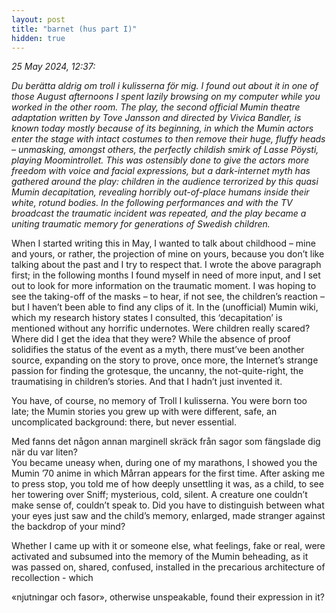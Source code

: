 ```yaml
---
layout: post
title: "barnet (hus part I)"
hidden: true
---
```

<style>
.tooltip {
  position: relative;
  display: inline-block;
  border-bottom: 1px dotted black
  opacity: 1;
}

.tooltip .tooltiptext {
  visibility: hidden;
  width: 120px;
  background-color: black;
  color: #fff;
  text-align: center;
  border-radius: 6px;
  padding: 5px 0;
  
  /* Position the tooltip */
  position: absolute;
  z-index: 1;
  top: 100%;
  left: 50%;
  margin-left: -60px;
}

.tooltip:hover .tooltiptext {
  visibility: visible;
}
</style>

<p><i>25 ‎May ‎2024, ‏‎12:37:
<div class="tooltip">Du berätta aldrig om troll i kulisserna för mig. <span class="tooltiptext">You never told me about Troll in the Wings.</span> </div> I found out about it in one of those August afternoons I spent lazily browsing on my computer while you worked in the other room. The play, the second official Mumin theatre adaptation written by Tove Jansson and directed by Vivica Bandler, is known today mostly because of its beginning, in which the Mumin actors enter the stage with intact costumes to then remove their huge, fluffy heads – unmasking, amongst others, the perfectly childish smirk of Lasse Pöysti, playing Moomintrollet. This was ostensibly done to give the actors more freedom with voice and facial expressions, but a dark-internet myth has gathered around the play: children in the audience terrorized by this quasi Mumin decapitation, revealing horribly out-of-place humans inside their white, rotund bodies. In the following performances and with the TV broadcast the traumatic incident was repeated, and the play became a uniting traumatic memory for generations of Swedish children.</i></p>

<P> When I started writing this in May, I wanted to talk about childhood – mine and yours, or rather, the projection of mine on yours, because you don’t like talking about the past and I try to respect that. I wrote the above paragraph first; in the following months I found myself in need of more input, and I set out to look for more information on the traumatic moment. I was hoping to see the taking-off of the masks – to hear, if not see, the children’s reaction – but I haven’t been able to find any clips of it. In the (unofficial) Mumin wiki, which my research history states I consulted, this ‘decapitation’ is mentioned without any horrific undernotes. Were children really scared? Where did I get the idea that they were? While the absence of proof solidifies the status of the event as a myth, there must’ve been another source, expanding on the story to prove, once more, the Internet’s strange passion for finding the grotesque, the uncanny, the not-quite-right, the traumatising in children’s stories. And that I hadn’t just invented it. </P>

<P> You have, of course, no memory of Troll I kulisserna. You were born too late; the Mumin stories you grew up with were different, safe, an uncomplicated background: there, but never essential.<div class="tooltip">Med fanns det någon annan marginell skräck från sagor som fängslade dig när du var liten? <span class="tooltiptext">But were there other stories of horror that captured you, when you were young?</span> </div> You became uneasy when, during one of my marathons, I showed you the Mumin ’70 anime in which Mårran appears for the first time. After asking me to press stop, you told me of how deeply unsettling it was, as a child, to see her towering over Sniff; mysterious, cold, silent. A creature one couldn’t make sense of, couldn’t speak to. Did you have to distinguish between what your eyes just saw and the child’s memory, enlarged, made stranger against the backdrop of your mind?</P>

<P> Whether I came up with it or someone else, what feelings, fake or real, were activated and subsumed into the memory of the Mumin beheading, as it was passed on, shared, confused, installed in the precarious architecture of recollection - which<div class="tooltip">«njutningar och fasor» <span class="tooltiptext">pleasures and terrors</span> </div>, otherwise unspeakable, found their expression in it?</P>
